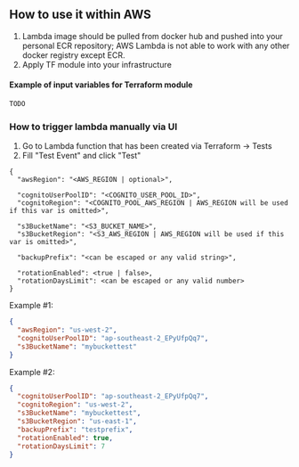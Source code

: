 ## How to use it within AWS

1. Lambda image should be pulled from docker hub and pushed into your personal ECR repository; AWS Lambda is not able to
   work with any other docker registry except ECR.
2. Apply TF module into your infrastructure

#### Example of input variables for Terraform module

```terraform
TODO
```

### How to trigger lambda manually via UI

1. Go to Lambda function that has been created via Terraform -> Tests
2. Fill "Test Event" and click "Test"

```
{
  "awsRegion": "<AWS_REGION | optional>",
  
  "cognitoUserPoolID": "<COGNITO_USER_POOL_ID>",
  "cognitoRegion": "<COGNITO_POOL_AWS_REGION | AWS_REGION will be used if this var is omitted>",
  
  "s3BucketName": "<S3_BUCKET_NAME>",
  "s3BucketRegion": "<S3_AWS_REGION | AWS_REGION will be used if this var is omitted>",
  
  "backupPrefix": "<can be escaped or any valid string>",
  
  "rotationEnabled": <true | false>,
  "rotationDaysLimit": <can be escaped or any valid number>
}
```

Example #1:

```json
{
  "awsRegion": "us-west-2",
  "cognitoUserPoolID": "ap-southeast-2_EPyUfpQq7",
  "s3BucketName": "mybuckettest"
}
```

Example #2:

```json
{
  "cognitoUserPoolID": "ap-southeast-2_EPyUfpQq7",
  "cognitoRegion": "us-west-2",
  "s3BucketName": "mybuckettest",
  "s3BucketRegion": "us-east-1",
  "backupPrefix": "testprefix",
  "rotationEnabled": true,
  "rotationDaysLimit": 7
}
```
